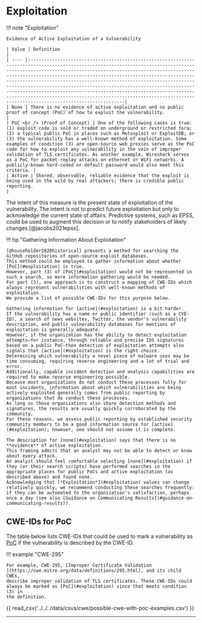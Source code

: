 # Exploitation 

!!! note "Exploitation"

    Evidence of Active Exploitation of a Vulnerability

    | Value | Definition                                                                                                                                                                                                                                                                                                                                                                                                                                                                                                                                                                                                         |
    | :--- |:-------------------------------------------------------------------------------------------------------------------------------------------------------------------------------------------------------------------------------------------------------------------------------------------------------------------------------------------------------------------------------------------------------------------------------------------------------------------------------------------------------------------------------------------------------------------------------------------------------------------|
    | None | There is no evidence of active exploitation and no public proof of concept (PoC) of how to exploit the vulnerability.                                                                                                                                                                                                                                                                                                                                                                                                                                                                                              |
    | PoC <br /> (Proof of Concept) | One of the following cases is true: (1) exploit code is sold or traded on underground or restricted fora; (2) a typical public PoC in places such as Metasploit or ExploitDB; or (3) the vulnerability has a well-known method of exploitation. Some examples of condition (3) are open-source web proxies serve as the PoC code for how to exploit any vulnerability in the vein of improper validation of TLS certificates. As another example, Wireshark serves as a PoC for packet replay attacks on ethernet or WiFi networks. A publicly-known hard-coded or default password would also meet this criteria. |
    | Active | Shared, observable, reliable evidence that the exploit is being used in the wild by real attackers; there is credible public reporting.                                                                                                                                                                                                                                                                                                                                                                                                                                                                            |


The intent of this measure is the present state of exploitation of the vulnerability. The intent is not to predict future exploitation but only to acknowledge the current state of affairs. Predictive systems, such as EPSS, could be used to augment this decision or to notify stakeholders of likely changes [@jacobs2021epss].

!!! tip "Gathering Information About Exploitation"

    [@householder2020historical] presents a method for searching the GitHub repositories of open-source exploit databases.
    This method could be employed to gather information about whether [PoC](#exploitation) is true.
    However, part (3) of [PoC](#exploitation) would not be represented in such a search, so more information gathering would be needed.
    For part (3), one approach is to construct a mapping of CWE-IDs which 
    always represent vulnerabilities with well-known methods of exploitation.
    We provide a list of possible CWE-IDs for this purpose below.
   
    Gathering information for [active](#exploitation) is a bit harder.
    If the vulnerability has a name or public identifier (such as a CVE-ID), a search of news websites, Twitter, the vendor's vulnerability description, and public vulnerability databases for mentions of exploitation is generally adequate.
    However, if the organization has the ability to detect exploitation attempts—for instance, through reliable and precise IDS signatures based on a public PoC—then detection of exploitation attempts also signals that [active](#exploitation) is the right choice.
    Determining which vulnerability a novel piece of malware uses may be time consuming, requiring reverse engineering and a lot of trial and error.
    Additionally, capable incident detection and analysis capabilities are required to make reverse engineering possible.
    Because most organizations do not conduct these processes fully for most incidents, information about which vulnerabilities are being actively exploited generally comes from public reporting by organizations that do conduct these processes.
    As long as those organizations also share detection methods and signatures, the results are usually quickly corroborated by the community.
    For these reasons, we assess public reporting by established security community members to be a good information source for [active](#exploitation); however, one should not assume it is complete.
    
    The description for [none](#exploitation) says that there is no **evidence** of active exploitation.
    This framing admits that an analyst may not be able to detect or know about every attack.
    An analyst should feel comfortable selecting [none](#exploitation) if they (or their search scripts) have performed searches in the appropriate places for public PoCs and active exploitation (as described above) and found none.
    Acknowledging that [*Exploitation*](#exploitation) values can change relatively quickly, we recommend conducting these searches frequently: if they can be automated to the organization's satisfaction, perhaps once a day (see also [Guidance on Communicating Results](#guidance-on-communicating-results)). 

## CWE-IDs for PoC

The table below lists CWE-IDs that could be used to mark a vulnerability as [PoC](#exploitation) if the vulnerability is described by the CWE-ID.

!!! example "CWE-295"

    For example, CWE-295, [Improper Certificate Validation
    ](https://cwe.mitre.org/data/definitions/295.html), and its child CWEs,  
    describe improper validation of TLS certificates. These CWE-IDs could 
    always be marked as [PoC](#exploitation) since that meets condition (3) in 
    the definition.


{{ read_csv('../../../data/csvs/cwe/possible-cwe-with-poc-examples.csv') }}

---